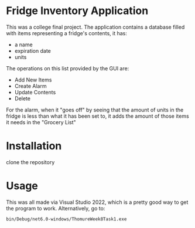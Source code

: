 # Fridge Inventory Application
This was a college final project.
The application contains a database filled with items representing a fridge's contents, it has:

- a name
- expiration date
- units

The operations on this list provided by the GUI are:

- Add New Items
- Create Alarm
- Update Contents
- Delete
  
For the alarm, when it "goes off" by seeing that the amount of units in the fridge is less than what it has been set to, it adds the amount of those items it needs in the "Grocery List"

# Installation
clone the repository

# Usage
This was all made via Visual Studio 2022, which is a pretty good way to get the program to work.
Alternatively, go to: 
```
bin/Debug/net6.0-windows/ThomureWeek8Task1.exe
```
